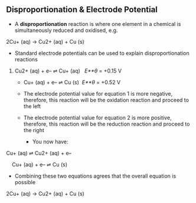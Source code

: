 ## Disproportionation & Electrode Potential

* A **disproportionation** reaction is where one element in a chemical is simultaneously reduced and oxidised, e.g.

2Cu+ (aq) → Cu2+ (aq) + Cu (s)

* Standard electrode potentials can be used to explain disproportionation reactions

1. Cu2+ (aq) + e– ⇌ Cu+ (aq)   *E**θ* = +0.15 V

   * Cu+ (aq) + e– ⇌ Cu (s)  *E**θ* = +0.52 V
   * The electrode potential value for equation 1 is more negative, therefore, this reaction will be the oxidation reaction and proceed to the left
   * The electrode potential value for equation 2 is more positive, therefore, this reaction will be the reduction reaction and proceed to the right

     + You now have:

Cu+ (aq) ⇌ Cu2+ (aq) + e–

    Cu+ (aq) + e– ⇌ Cu (s)

* Combining these two equations agrees that the overall equation is possible

2Cu+ (aq) → Cu2+ (aq) + Cu (s)